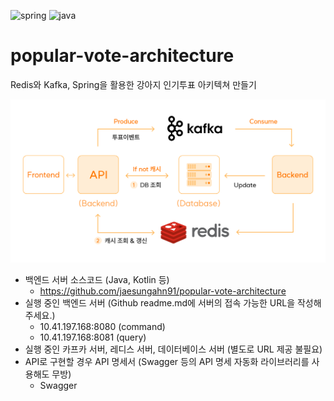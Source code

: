 ![spring](https://img.shields.io/badge/Spring%20boot-3.1.0-green)
![java](https://img.shields.io/badge/Java-17-red)

# popular-vote-architecture
Redis와 Kafka, Spring을 활용한 강아지 인기투표 아키텍쳐 만들기

![architecture](./doc/architecture.png)

- 백엔드 서버 소스코드 (Java, Kotlin 등)
    - https://github.com/jaesungahn91/popular-vote-architecture
- 실행 중인 백엔드 서버 (Github readme.md에 서버의 접속 가능한 URL을 작성해주세요.)
    - 10.41.197.168:8080 (command)
    - 10.41.197.168:8081 (query)
- 실행 중인 카프카 서버, 레디스 서버, 데이터베이스 서버 (별도로 URL 제공 불필요)
- API로 구현할 경우 API 명세서 (Swagger 등의 API 명세 자동화 라이브러리를 사용해도 무방)
    - Swagger